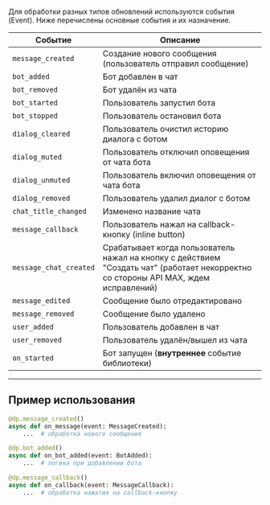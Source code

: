 Для обработки разных типов обновлений используются события (Event). Ниже перечислены основные события и их назначение.

| Событие               | Описание                                                                                     |
|-----------------------|----------------------------------------------------------------------------------------------|
| `message_created`     | Создание нового сообщения (пользователь отправил сообщение)                                  |
| `bot_added`           | Бот добавлен в чат                                                                          |
| `bot_removed`         | Бот удалён из чата                                                                          |
| `bot_started`         | Пользователь запустил бота                                   |
| `bot_stopped`        | Пользователь остановил бота                                                                 |
| `dialog_cleared`        | Пользователь очистил историю диалога с ботом                                                                 |
| `dialog_muted`        | Пользователь отключил оповещения от чата бота                                                                 |
| `dialog_unmuted`        | Пользователь включил оповещения от чата бота                                                                 |
| `dialog_removed`        | Пользователь удалил диалог с ботом                                                                 |
| `chat_title_changed`  | Изменено название чата                                                                      |
| `message_callback`    | Пользователь нажал на callback-кнопку (inline button)                                       |
| `message_chat_created`| Срабатывает когда пользователь нажал на кнопку с действием "Создать чат" (работает некорректно со стороны API MAX, ждем исправлений)             |
| `message_edited`      | Сообщение было отредактировано                                                              |
| `message_removed`     | Сообщение было удалено                                                                      |
| `user_added`          | Пользователь добавлен в чат                                                                 |
| `user_removed`        | Пользователь удалён/вышел из чата                                                                 |
| `on_started`          | Бот запущен (**внутреннее** событие библиотеки)                                |

---

## Пример использования

```python
@dp.message_created()
async def on_message(event: MessageCreated):
    ...  # обработка нового сообщения

@dp.bot_added()
async def on_bot_added(event: BotAdded):
    ...  # логика при добавлении бота

@dp.message_callback()
async def on_callback(event: MessageCallback):
    ...  # обработка нажатия на callback-кнопку
